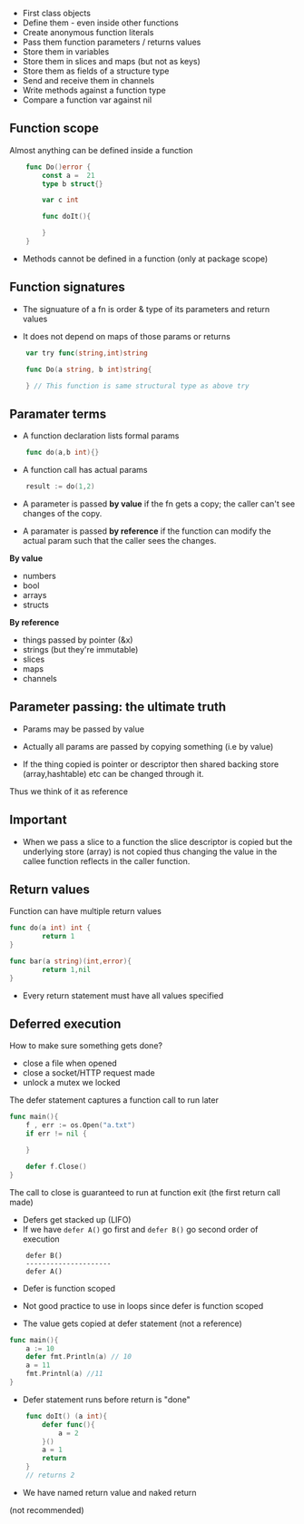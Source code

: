 - First class objects
- Define them - even inside other functions
- Create anonymous function literals
- Pass them function parameters / returns values
- Store them in variables
- Store them in slices and maps (but not as keys)
- Store them as fields of a structure type
- Send and receive them in channels
- Write methods against a function type
- Compare a function var against nil 

## Function scope

Almost anything can be defined inside a function

```go
    func Do()error {
        const a =  21
        type b struct{}

        var c int

        func doIt(){

        }
    }
```
- Methods cannot be defined in a function (only at package scope)

## Function signatures

- The signuature of a fn is order & type of its parameters and return values

- It does not depend on maps of those params or returns

```go
    var try func(string,int)string

    func Do(a string, b int)string{

    } // This function is same structural type as above try
```

## Paramater terms

- A function declaration lists formal params

```go
    func do(a,b int){}
```
- A function call has actual params

```go
    result := do(1,2)
```
- A parameter is passed **by value** if the fn gets a copy; the caller can't see changes
of the copy.

- A paramater is passed **by reference** if the function can modify 
the  actual param such that the caller sees the changes.

**By value**

- numbers
- bool
- arrays
- structs

**By reference**

- things passed by pointer (&x)
- strings (but they're immutable)
- slices
- maps
- channels

## Parameter passing: the ultimate truth

- Params may be passed by value

- Actually all params are passed by copying something (i.e by value)

- If the thing copied is pointer or descriptor then shared backing store (array,hashtable)
etc can be changed through it.

Thus we think of it as reference

## Important
- When we pass a slice to a function the slice descriptor is copied but the underlying
store (array) is not copied thus changing the value in the callee function
reflects in the caller function.

## Return values

Function can have multiple return values

```go
func do(a int) int {
        return 1
}

func bar(a string)(int,error){
        return 1,nil
}
```
- Every return statement must have all values specified

## Deferred execution

How to make sure something gets done?

- close a file when opened
- close a socket/HTTP request made
- unlock a mutex we locked

The defer statement captures a function call to run later

```go
func main(){
    f , err := os.Open("a.txt")
    if err != nil {

    }

    defer f.Close()
}
```

The call to close is guaranteed to run at function exit (the first return call made)

- Defers get stacked up (LIFO)
- If we have ``defer A()`` go first and ``defer B()`` go second order of execution

```
    defer B()
    ---------------------
    defer A()
```
- Defer is function scoped

- Not good practice to use in loops since defer is function scoped

- The value gets copied at defer statement (not a reference)

```go
func main(){
    a := 10
    defer fmt.Println(a) // 10
    a = 11
    fmt.Printnl(a) //11
}

```

- Defer statement runs before return is "done"


```go
    func doIt() (a int){
        defer func(){
            a = 2
        }()
        a = 1 
        return
    }    
    // returns 2
```
- We have named return value and naked return

(not recommended)